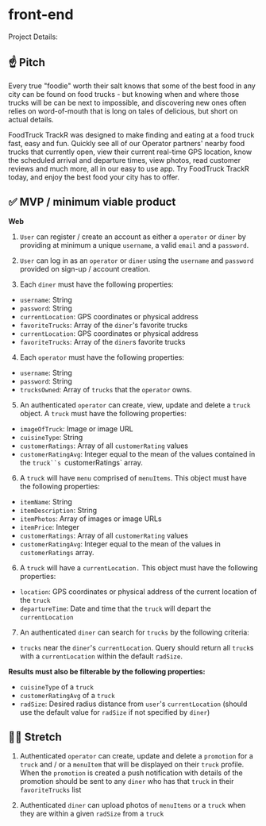 # front-end

Project Details:

## ☝️ **Pitch**

Every true "foodie" worth their salt knows that some of the best food in any city can be found on food trucks - but knowing when and where those trucks will be can be next to impossible, and discovering new ones often relies on word-of-mouth that is long on tales of delicious, but short on actual details. 

FoodTruck TrackR was designed to make finding and eating at a food truck fast, easy and fun. Quickly see all of our Operator partners' nearby food trucks that currently open, view their current real-time GPS location, know the scheduled arrival and departure times, view photos, read customer reviews and much more, all in our easy to use app. Try FoodTruck TrackR today, and enjoy the best food your city has to offer.

## ✅  **MVP / minimum viable product**

**Web**

1. `User` can register / create an account as either a `operator` or `diner` by providing at minimum a unique `username`, a valid `email` and a `password`. 

2. `User` can log in as an `operator` or `diner` using the `username` and `password` provided on sign-up / account creation. 

3. Each `diner` must have the following properties:

- `username`: String
- `password`: String
- `currentLocation`: GPS coordinates or physical address
- `favoriteTrucks`: Array of the `diner`'s favorite trucks
- `currentLocation`: GPS coordinates or physical address
- `favoriteTrucks`: Array of the `diner`s favorite trucks

4. Each `operator` must have the following properties:

- `username`: String
- `password`: String
- `trucksOwned`: Array of `trucks` that the `operator` owns.

5. An authenticated `operator` can create, view, update and delete a `truck` object. A `truck` must have the following properties: 

- `imageOfTruck`: Image or image URL
- `cuisineType`: String
- `customerRatings`: Array of all `customerRating` values
- `customerRatingAvg`: Integer equal to the mean of the values contained in the `truck``s `customerRatings` array.

6. A `truck` will have `menu` comprised of `menuItems`. This object must have the following properties:

- `itemName`: String
- `itemDescription`: String
- `itemPhotos`: Array of images or image URLs
- `itemPrice`: Integer
- `customerRatings`: Array of all `customerRating` values
- `customerRatingAvg`: Integer equal to the mean of the values in `customerRatings` array.

6. A `truck` will have a `currentLocation.` This object must have the following properties:

- `location`: GPS coordinates or physical address of the current location of the `truck`
- `departureTime`: Date and time that the `truck` will depart the `currentLocation`

7. An authenticated `diner` can search for `trucks` by the following criteria: 

- `trucks` near the `diner`'s `currentLocation`. Query should return all `truck`s with a `currentLocation` within the default `radSize`.

**Results must also be filterable by the following properties:**

- `cuisineType` of a `truck`
- `customerRatingAvg` of a `truck`
- `radSize`: Desired radius distance from `user`'s `currentLocation` (should use the default value for `radSize` if not specified by `diner`)

## 🏃‍♀️ **Stretch**

1. Authenticated `operator` can create, update and delete a `promotion` for a `truck` and / or a `menuItem` that will be displayed on their `truck` profile. When the `promotion` is created a push notification with details of the promotion should be sent to any `diner` who has that `truck` in their `favoriteTrucks` list

2. Authenticated `diner` can upload photos of `menuItems` or a `truck` when they are within a given `radSize` from a `truck`
